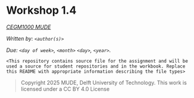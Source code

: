 # Workshop 1.4

*[CEGM1000 MUDE](http://mude.citg.tudelft.nl/)*

*Written by: `<author(s)>`*

*Due: `<day of week>`, `<month>` `<day>`, `<year>`.*

`<This repository contains source file for the assignment and will be used a source for student repositories and in the workbook. Replace this README with appropriate information describing the file types>`

> Copyright 2025 MUDE, Delft University of Technology. This work is licensed under a CC BY 4.0 License
